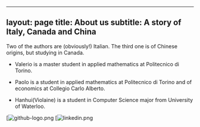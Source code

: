 
---
layout: page
title: About us
subtitle: A story of Italy, Canada and China
---

Two of the authors are (obviously!) Italian. The third one is of Chinese origins, but studying in Canada.

+ Valerio is a master student in applied mathematics at Politecnico di Torino.

+ Paolo is a student in applied mathematics at Politecnico di Torino and of economics at Collegio Carlo Alberto.

+ Hanhui(Violaine) is a student in Computer Science major from University of Waterloo. 
<!--[![Foo](http://www.google.com.au/images/nav_logo7.png)](http://google.com.au/)-->
[![github-logo.png](https://github.com/menghanhui)
[![linkedin.png](https://www.linkedin.com/in/skylarmeng/)

